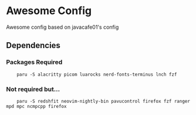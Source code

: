 # Awesome Config
Awesome config based on javacafe01's config


## Dependencies

### Packages Required

```
    paru -S alacritty picom luarocks nerd-fonts-terminus lnch fzf 
```

### Not required but...
```
    paru -S redshfit neovim-nightly-bin pavucontrol firefox fzf ranger mpd mpc ncmpcpp firefox
```
